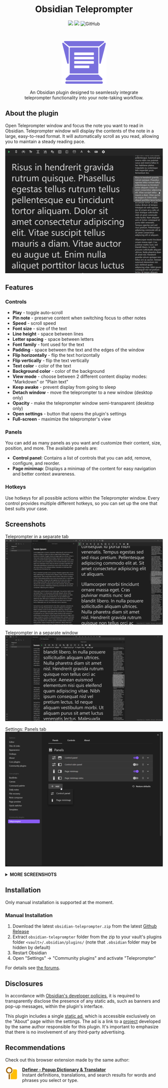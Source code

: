 <h1 align="center">Obsidian Teleprompter</h1>

<div align="center">

[![](https://img.shields.io/github/v/release/lumetrium/obsidian-teleprompter?style=for-the-badge)](https://github.com/lumetrium/obsidian-teleprompter/releases/latest)
![](https://img.shields.io/github/downloads/lumetrium/obsidian-teleprompter/total?style=for-the-badge)
![GitHub](https://img.shields.io/github/license/lumetrium/obsidian-teleprompter?style=for-the-badge)

</div>
<br/>
<p align="center">
  <img src="./assets/logos/teleprompter.png" height="140"/>
</p>

<p align="center">
An Obsidian plugin designed to seamlessly integrate<br/>
teleprompter functionality into your note-taking workflow.
</p>

## About the plugin

Open Teleprompter window and focus the note you want to read in Obsidian.
Teleprompter window will display the contents of the note in a large,
easy-to-read format. It will automatically scroll as you read,
allowing you to maintain a steady reading pace.

<p align="center">
  <img src="./assets/screenshots/main.png"/>
</p>

## Features

### Controls

- **Play** - toggle auto-scroll
- **Pin note** - preserve content when switching focus to other notes
- **Speed** - scroll speed
- **Font size** - size of the text
- **Line height** - space between lines
- **Letter spacing** - space between letters
- **Font family** - font used for the text
- **Padding** - space between the text and the edges of the window
- **Flip horizontally** - flip the text horizontally
- **Flip vertically** - flip the text vertically
- **Text color** - color of the text
- **Background color** - color of the background
- **View mode** - choose between 2 different content display modes: "Markdown" or "Plain text"
- **Keep awake** - prevent display from going to sleep
- **Detach window** - move the teleprompter to a new window (desktop only)
- **Opacity** - make the teleprompter window semi-transparent (desktop only)
- **Open settings** - button that opens the plugin's settings 
- **Full-screen** - maximize the teleprompter's view 

### Panels

You can add as many panels as you want and customize their content, size,
position, and more. The available panels are:

- **Control panel**: Contains a list of controls that you can add, remove, configure, and reorder.
- **Page minimap**: Displays a minimap of the content for
  easy navigation and better context awareness.

### Hotkeys

Use hotkeys for all possible actions within the Teleprompter window.
Every control provides multiple different hotkeys, so you can set up the one that
best suits your case.

## Screenshots

<p>
Teleprompter in a separate tab
  <img src="./assets/screenshots/tab.png"/>

Teleprompter in a separate window
<img src="./assets/screenshots/window.png"/>

Settings: Panels tab
<img src="./assets/screenshots/settings-panels.png"/>

</p>

<details>
  <summary><b>MORE SCREENSHOTS</b></summary>

Settings: Controls tab
<img src="./assets/screenshots/settings-controls.png"/>

Settings: expanded Font size control in the Controls tab
<img src="./assets/screenshots/settings-controls-expanded.png"/>

Settings: expanded Control panel in the Panels tab in white theme (if you're into that)
<img src="./assets/screenshots/settings-panels-expanded-white.png"/>

Hotkeys
<img src="./assets/screenshots/hotkeys.png"/>

</details>

## Installation

Only manual installation is supported at the moment.

### Manual Installation

1. Download the latest `obsidian-teleprompter.zip` from the latest [Github Release](https://github.com/lumetrium/obsidian-teleprompter/releases)
2. Extract `obsidian-teleprompter` folder from the zip
   to your vault's plugins folder `<vault>/.obsidian/plugins/` (note that `.obsidian` folder may be hidden by default)
3. Restart Obsidian
4. Open "Settings" -> "Community plugins" and activate "Teleprompter"

For details see [the forums](https://forum.obsidian.md/t/plugins-mini-faq/7737).

## Disclosures
In accordance with 
[Obsidian's developer policies](https://docs.obsidian.md/Developer+policies), 
it is required to transparently disclose the presence of any static ads, 
such as banners and pop-up messages, within the plugin's interface.

This plugin includes a single [static ad](./assets/screenshots/settings-about.png), 
which is accessible exclusively on the "About" page within the settings. 
The ad is a link to a [project](https://lumetrium.com/definer) developed by the same 
author responsible for this plugin. It's important to emphasize that 
there is no involvement of any third-party advertising.

## Recommendations

Check out this browser extension made by the same author:

<a href="https://lumetrium.com/definer">
  <img src="./assets/logos/definer.png" style="margin-right: 1em" height="40px" align="left"/>
</a>

**[Definer - Popup Dictionary & Translator](https://lumetrium.com/definer)**  
Instant definitions, translations, and search results for words and phrases you select or type.
